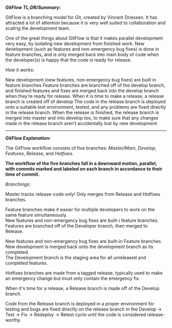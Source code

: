 **_GitFlow TL;DR/Summary:_**<br>

GitFlow is a branching model for Git, created by Vincent Driessen. 
It has attracted a lot of attention because it is very well suited to collaboration and scaling the development team.

One of the great things about GitFlow is that it makes parallel development very easy, by isolating new development from finished work. 
New development (such as features and non-emergency bug fixes) is done in feature branches, and is only merged back into main body of code
when the developer(s) is happy that the code is ready for release.

*How it works:*<br>

New development (new features, non-emergency bug fixes) are built in feature branches
Feature branches are branched off of the develop branch, and finished features and fixes are merged back into the develop branch when they’re ready for release.
When it is time to make a release, a release branch is created off of develop
The code in the release branch is deployed onto a suitable test environment, tested, and any problems are fixed directly in the release branch.
When the release is finished, the release branch is merged into master and into develop too, to make sure that any changes 
made in the release branch aren’t accidentally lost by new development

---

**_GitFlow Explanation:_**<br>

The GitFlow workflow consists of five branches: _Master/Main_, _Develop_, _Features_, _Release_, and _Hotfixes_.

**The workflow of the five branches fall in a downward motion, parallel, with commits marked and labeled on each branch in accordance to their time of commit.**

*Branchings:*<br>

Master tracks release-code only! Only merges from Release and Hotfixes branches. 

Feature branches make it easier for multiple developers to work on the same feature simultaneously. <br>New features and non-emergency bug fixes are built-i feature branches. <br>Features are branched off of the Developer branch, then merged to Release.

New features and non-emergency bug fixes are built-in Feature branches. <br>New development is merged back onto the development branch as its completed. <br>The Development branch is the staging area for all unreleased and completed features.

Hotfixes branches are made from a tagged release, typically used to make an emergency change but must only contain the emergency fix.

When it's time for a release, a Release branch is made off of the Develop branch.

Code from the Release branch is deployed in a proper environment for testing and bugs are fixed directly on the release branch in the Develop -> Test -> Fix -> Redeploy -> Retest cycle until the code is considered release-worthy.
